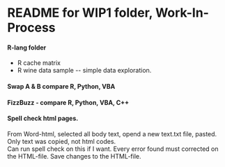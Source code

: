 # README for WIP1 folder, Work-In-Process  

#### R-lang folder  
 * R cache matrix
 * R wine data sample -- simple data exploration.
 
#### Swap A & B compare R, Python, VBA  
#### FizzBuzz - compare R, Python, VBA, C++  

#### Spell check html pages.  
  
From Word-html, selected all body text, opend a new text.txt file, pasted.  Only text was copied, not html codes.  
Can run spell check  on this if I want.  Every error found must corrected on the HTML-file.  Save changes to the HTML-file.
